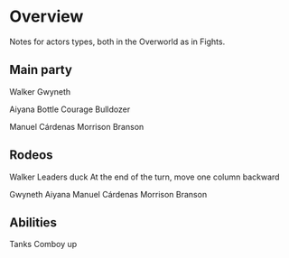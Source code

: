 # Overview

Notes for actors types, both in the Overworld as in Fights.

## Main party

Walker
Gwyneth

Aiyana
Bottle Courage Bulldozer

Manuel Cárdenas
Morrison Branson

## Rodeos

Walker
Leaders duck
At the end of the turn, move one column backward

Gwyneth
Aiyana
Manuel Cárdenas
Morrison Branson

## Abilities

Tanks
Comboy up

